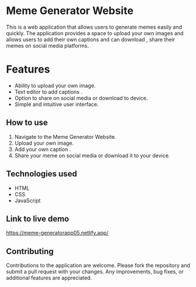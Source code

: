 #  Meme Generator Website
This is a web application that allows users to generate memes easily and quickly. The application provides a space to upload your own images and allows users to add their own captions and can download , share their memes on social media platforms.

# Features

-   Ability to upload your own image.
-   Text editor to add captions .
-   Option to share on social media or download to device.
-   Simple and intuitive user interface.

## How to use
1.  Navigate to the Meme Generator Website.
2.  Upload your own image.
3.  Add your own caption .
4.  Share your meme on social media or download it to your device.


## Technologies used

 - HTML
 - CSS
 - JavaScript

## Link to live demo
https://meme-generatorapp05.netlify.app/


## Contributing
Contributions to the application are welcome. Please fork the repository and submit a pull request with your changes. Any improvements, bug fixes, or additional features are appreciated.
